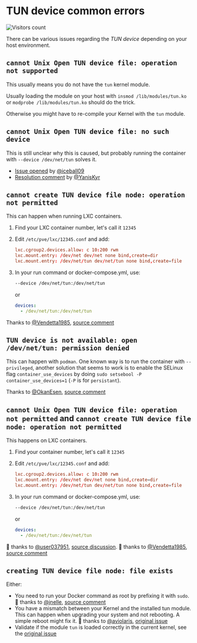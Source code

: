 # TUN device common errors

![Visitors count](https://visitor-badge.laobi.icu/badge?page_id=gluetun.setup.tun)

There can be various issues regarding the *TUN device* depending on your host environment.

## `cannot Unix Open TUN device file: operation not supported`

This usually means you do not have the `tun` kernel module.

Usually loading the module on your host with `insmod /lib/modules/tun.ko` or `modprobe /lib/modules/tun.ko` should do the trick.

Otherwise you might have to re-compile your Kernel with the `tun` module.

## `cannot Unix Open TUN device file: no such device`

This is still unclear why this is caused, but probably running the container with `--device /dev/net/tun` solves it.

- [Issue opened](https://github.com/qdm12/gluetun/issues/700) by [@iceball09](https://github.com/iceball09)
- [Resolution comment](https://github.com/qdm12/gluetun/issues/700#issuecomment-1041221287) by [@YanisKyr](https://github.com/YanisKyr)

## `cannot create TUN device file node: operation not permitted`

This can happen when running LXC containers.

1. Find your LXC container number, let's call it `12345`
1. Edit `/etc/pve/lxc/12345.conf` and add:

    ```conf
    lxc.cgroup2.devices.allow: c 10:200 rwm
    lxc.mount.entry: /dev/net dev/net none bind,create=dir
    lxc.mount.entry: /dev/net/tun dev/net/tun none bind,create=file
    ```

1. In your run command or docker-compose.yml, use:

    ```sh
    --device /dev/net/tun:/dev/net/tun
    ```

    or

    ```yml
    devices:
      - /dev/net/tun:/dev/net/tun
    ```

Thanks to [@Vendetta1985](https://github.com/Vendetta1985), [source comment](https://github.com/qdm12/gluetun/issues/700#issuecomment-1039595490)

## `TUN device is not available: open /dev/net/tun: permission denied`

This can happen with `podman`.
One known way is to run the container with `--privileged`, another solution that seems to work is to enable the SELinux flag `container_use_devices` by doing `sudo setsebool -P container_use_devices=1` (`-P` is for `persistant`).

Thanks to [@OkanEsen](https://github.com/OkanEsen), [source comment](https://github.com/qdm12/gluetun/issues/700#issuecomment-1046259375)

## `cannot Unix Open TUN device file: operation not permitted` and `cannot create TUN device file node: operation not permitted`

This happens on LXC containers.

1. Find your container number, let's call it `12345`
1. Edit `/etc/pve/lxc/12345.conf` and add:

    ```conf
    lxc.cgroup2.devices.allow: c 10:200 rwm
    lxc.mount.entry: /dev/net dev/net none bind,create=dir
    lxc.mount.entry: /dev/net/tun dev/net/tun none bind,create=file
    ```

1. In your run command or docker-compose.yml, use:

    ```sh
    --device /dev/net/tun:/dev/net/tun
    ```

    or

    ```yml
    devices:
      - /dev/net/tun:/dev/net/tun
    ```

🙏 thanks to [@user037951](https://github.com/user037951), [source discussion](https://github.com/qdm12/gluetun/discussions/637#discussioncomment-2120340).
🙏 thanks to [@Vendetta1985](https://github.com/Vendetta1985), [source comment](https://github.com/qdm12/gluetun/issues/700#issuecomment-1039595490)

## `creating TUN device file node: file exists`

Either:

- You need to run your Docker command as root by prefixing it with `sudo`. 🙏 thanks to [@jnelle](https://github.com/jnelle), [source comment](https://github.com/qdm12/gluetun/issues/884#issuecomment-1064918519)
- You have a mismatch between your Kernel and the installed tun module. This can happen when upgrading your system and not rebooting. A simple reboot might fix it. 🙏 thanks to [@aviolaris](https://github.com/aviolaris), [original issue](https://github.com/qdm12/gluetun/issues/1537)
- Validate if the module `tun` is loaded correctly in the current kernel, see the [original issue](https://github.com/qdm12/gluetun-wiki/issues/55)
